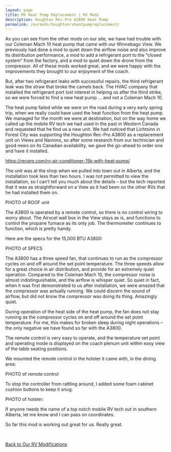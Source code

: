 ```yaml
---
layout: page
title: RV Heat Pump Replacement | RV Mods
description: Houghton Rec-Pro A3800 Heat Pump
permalink: /ourmods/houghtonrvheatpumpreplacement/
---
```

As you can see from the other mods on our site, we have had trouble with our Coleman Mach 10 heat pump that came with our Winnebago View.  We previously had done a mod to quiet down the airflow noise and also improve its distribution performance, a mod to add a refrigerant port to the “closed system” from the factory, and a mod to quiet down the drone from the compressor.  All of these mods worked great, and we were happy with the improvements they brought to our enjoyment of the coach.

But, after two refrigerant leaks with successful repairs, the third refrigerant leak was the straw that broke the camels back.  The HVAC company that installed the refrigerant port lost interest in helping us after the third strike, so we were forced to find a new heat pump ... and not a Coleman Mach 10.

The heat pump failed while we were on the road during a very early spring trip, when we really could have used the heat function from the heat pump.  We managed for the month we were at destination, but on the way home we called up the mobile RV tech we had used in the past in Western Canada and requested that he find us a new unit.  We had noticed that Lichtsinn in Forest City was supporting the Houghton Rec-Pro A3800 as a replacement unit on Views and Navions, so after some research from our technician and good news on its Canadian availability, we gave the go-ahead to order one and have it installed.

https://recpro.com/rv-air-conditioner-15k-with-heat-pump/

The unit was at the shop when we pulled into town out in Alberta, and the installation took less than two hours.  I was not permitted to view the installation, so I can’t tell you much about the details – but the tech reported that it was as straightforward on a View as it had been on the other RVs that he had installed them on.  

PHOTO of ROOF unit

The A3800 is operated by a remote control, so there is no control wiring to worry about.  The Airxcel wall box in the View stays as is, and functions to control the propane furnace as its only job.  The thermometer continues to function, which is pretty handy.

Here are the specs for the 15,000 BTU A3800:

PHOTO of SPECS

The A3800 has a three speed fan, that continues to run as the compressor cycles on and off around the set point temperature.  The three speeds allow for a great choice in air distribution, and provide for an extremely quiet operation.  Compared to the Coleman Mach 10, the compressor noise is almost indistinguishable, and the airflow is whisper quiet.  So quiet in fact, when it was first demonstrated to us after installation, we were amazed that the compressor was actually running.  We could discern the sound of airflow, but did not know the compressor was doing its thing.  Amazingly quiet.

During operation of the heat side of the heat pump, the fan does not stay running as the compressor cycles on and off around the set point temperature.  For me, this makes for broken sleep during night operations – the only negative we have found so far with the A3800.

The remote control is very easy to operate, and the temperature set point and operating mode is displayed on the coach plenum unit within easy view of the table seating positions.

We mounted the remote control in the holster it came with, in the dining area:

PHOTO of remote control

To stop the controller from rattling around, I added some foam cabinet cushion buttons to keep it snug:

PHOTO of holster:

If anyone needs the name of a top notch mobile RV tech out in southern Alberta, let me know and I can pass on coordinates.

So far this mod is working out great for us.  Really great.

<br>

[Back to Our RV Modifications](/ourmods/)
